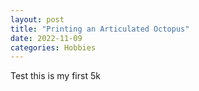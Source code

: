 ```yaml
---
layout: post 
title: "Printing an Articulated Octopus" 
date: 2022-11-09
categories: Hobbies
---
```




Test this is my first 5k 